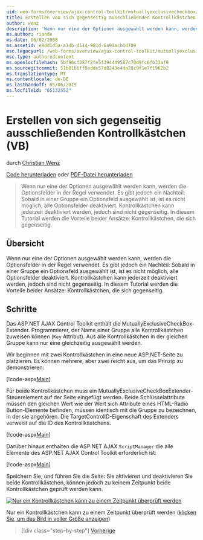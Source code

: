 ```yaml
---
uid: web-forms/overview/ajax-control-toolkit/mutuallyexclusivecheckbox/creating-mutually-exclusive-checkboxes-vb
title: Erstellen von sich gegenseitig ausschließenden Kontrollkästchen (VB) | Microsoft-Dokumentation
author: wenz
description: 'Wenn nur eine der Optionen ausgewählt werden kann, werden die Optionsfelder in der Regel verwendet. Es gibt jedoch ein Nachteil: Sobald ein Optionsfeld in einer Gruppe ausgewählt ist...'
ms.author: riande
ms.date: 06/02/2008
ms.assetid: e9dd1d5a-a1db-4114-981d-6a91acb1d709
msc.legacyurl: /web-forms/overview/ajax-control-toolkit/mutuallyexclusivecheckbox/creating-mutually-exclusive-checkboxes-vb
msc.type: authoredcontent
ms.openlocfilehash: 5bf96cf287f2fe5f394449587c70d9fc6fb33af9
ms.sourcegitcommit: 51b01b6ff8edde57d8243e4da28c9f1e7f1962b2
ms.translationtype: MT
ms.contentlocale: de-DE
ms.lasthandoff: 05/06/2019
ms.locfileid: "65132552"
---
```

# <a name="creating-mutually-exclusive-checkboxes-vb"></a>Erstellen von sich gegenseitig ausschließenden Kontrollkästchen (VB)

durch [Christian Wenz](https://github.com/wenz)

[Code herunterladen](http://download.microsoft.com/download/9/3/f/93f8daea-bebd-4821-833b-95205389c7d0/MutuallyExclusiveCheckBox0.vb.zip) oder [PDF-Datei herunterladen](http://download.microsoft.com/download/b/6/a/b6ae89ee-df69-4c87-9bfb-ad1eb2b23373/mutuallyexclusivecheckbox0VB.pdf)

> Wenn nur eine der Optionen ausgewählt werden kann, werden die Optionsfelder in der Regel verwendet. Es gibt jedoch ein Nachteil: Sobald in einer Gruppe ein Optionsfeld ausgewählt ist, ist es nicht möglich, alle Optionsfelder deaktiviert. Kontrollkästchen kann jederzeit deaktiviert werden, jedoch sind nicht gegenseitig. In diesem Tutorial werden die Vorteile beider Ansätze: Kontrollkästchen, die sich gegenseitig.

## <a name="overview"></a>Übersicht

Wenn nur eine der Optionen ausgewählt werden kann, werden die Optionsfelder in der Regel verwendet. Es gibt jedoch ein Nachteil: Sobald in einer Gruppe ein Optionsfeld ausgewählt ist, ist es nicht möglich, alle Optionsfelder deaktiviert. Kontrollkästchen kann jederzeit deaktiviert werden, jedoch sind nicht gegenseitig. In diesem Tutorial werden die Vorteile beider Ansätze: Kontrollkästchen, die sich gegenseitig.

## <a name="steps"></a>Schritte

Das ASP.NET AJAX Control Toolkit enthält die MutuallyExclusiveCheckBox-Extender. Programmierer, der Name einer Gruppe alle Kontrollkästchen zuweisen können (`Key` Attribut). Aus alle Kontrollkästchen in der gleichen Gruppe kann nur eine gleichzeitig ausgewählt werden.

Wir beginnen mit zwei Kontrollkästchen in eine neue ASP.NET-Seite zu platzieren. Es können mehrere, aber zwei reicht aus, um das Prinzip zu demonstrieren:

[!code-aspx[Main](creating-mutually-exclusive-checkboxes-vb/samples/sample1.aspx)]

Für beide Kontrollkästchen muss ein MutuallyExclusiveCheckBoxExtender-Steuerelement auf der Seite eingefügt werden. Beide Schlüsselattribute müssen den gleichen Wert wie der Wert sich Attribute eines HTML-Radio Button-Elemente befinden, müssen identisch mit die Gruppe zu bezeichnen, in der sie angehören. Die TargetControlID-Eigenschaft des Extenders verweist auf die ID des Kontrollkästchens.

[!code-aspx[Main](creating-mutually-exclusive-checkboxes-vb/samples/sample2.aspx)]

Darüber hinaus enthalten die ASP.NET AJAX `ScriptManager` die alle Elemente des ASP.NET AJAX Control Toolkit erforderlich ist:

[!code-aspx[Main](creating-mutually-exclusive-checkboxes-vb/samples/sample3.aspx)]

Speichern Sie, und führen Sie die Seite: Sie aktivieren und deaktivieren Sie beide Kontrollkästchen, können jedoch zu keinem Zeitpunkt beide Kontrollkästchen geprüft werden kann.

[![Nur ein Kontrollkästchen kann zu einem Zeitpunkt überprüft werden](creating-mutually-exclusive-checkboxes-vb/_static/image2.png)](creating-mutually-exclusive-checkboxes-vb/_static/image1.png)

Nur ein Kontrollkästchen kann zu einem Zeitpunkt überprüft werden ([klicken Sie, um das Bild in voller Größe anzeigen](creating-mutually-exclusive-checkboxes-vb/_static/image3.png))

> [!div class="step-by-step"]
> [Vorherige](creating-mutually-exclusive-checkboxes-cs.md)
